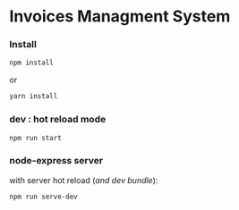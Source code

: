 Invoices Managment System 
==========

### Install

```bash
npm install
```
or 

```bash
yarn install
```

### dev : hot reload mode

```bash
npm run start
```

### node-express server
with server hot reload (*and dev bundle*):
```bash
npm run serve-dev
```
